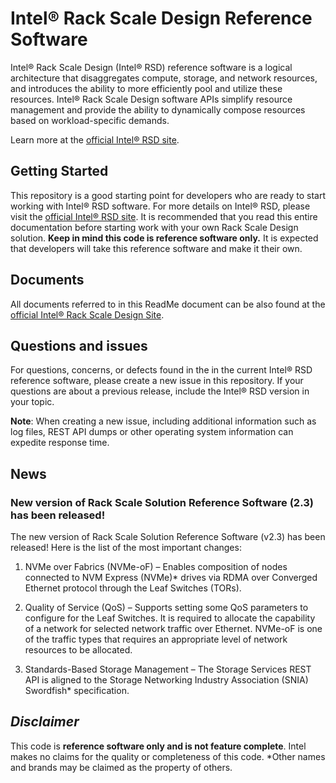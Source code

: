 # Intel® Rack Scale Design Reference Software

Intel® Rack Scale Design (Intel® RSD) reference software is a logical architecture that disaggregates compute, storage, and network resources, and introduces the ability to more efficiently pool and utilize these resources. Intel® Rack Scale Design software APIs simplify resource management and provide the ability to dynamically compose resources based on workload-specific demands.

Learn more at the [official Intel® RSD site](http://intel.com/intelRSD).

## Getting Started

This repository is a good starting point for developers who are ready to start working with Intel® RSD software. For more details on Intel® RSD, please visit  the [official Intel® RSD site](http://intel.com/intelRSD). It is recommended that you read this entire documentation before starting work with your own Rack Scale Design solution. **Keep in mind this code is reference software only.** It is expected that developers will take this reference software and make it their own. 

## Documents

All documents referred to in this ReadMe document can be also found at the [official Intel® Rack Scale Design Site](http://intel.com/intelRSD).

## Questions and issues
For questions, concerns, or defects found in the in the current Intel® RSD reference software, please create a new issue in this repository. If your questions are about a previous release, include the Intel® RSD version in your topic.

**Note**: When creating a new issue, including additional information such as log files, REST API dumps or other operating system information can expedite response time.

## News

### New version of Rack Scale Solution Reference Software (2.3) has been released!
The new version of Rack Scale Solution Reference Software (v2.3) has been released! Here is the list of the most important changes:

1.	NVMe over Fabrics (NVMe-oF) – Enables composition of nodes connected to NVM Express (NVMe)\* drives via RDMA over Converged Ethernet protocol through the Leaf Switches (TORs).

2.	 Quality of Service (QoS) – Supports setting some QoS parameters to configure for the Leaf Switches. It is required to allocate the capability of a network for selected network traffic over Ethernet. NVMe-oF is one of the traffic types that requires an appropriate level of network resources to be allocated.

3.	Standards-Based Storage Management – The Storage Services REST API is aligned to the Storage Networking Industry Association (SNIA) Swordfish\* specification.



## _Disclaimer_

This code is **reference software only and is not feature complete**. 
Intel makes no claims for the quality or completeness of this code.
*Other names and brands may be claimed as the property of others.
